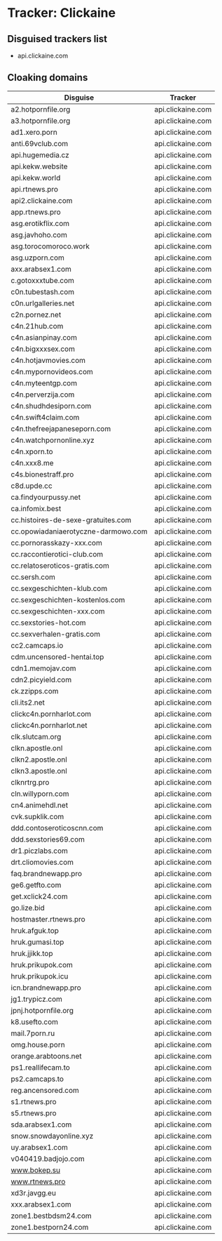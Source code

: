 # Tracker: Clickaine

## Disguised trackers list

* api.clickaine.com

## Cloaking domains

| Disguise | Tracker |
| ---- | ---- |
| a2.hotpornfile.org | api.clickaine.com |
| a3.hotpornfile.org | api.clickaine.com |
| ad1.xero.porn | api.clickaine.com |
| anti.69vclub.com | api.clickaine.com |
| api.hugemedia.cz | api.clickaine.com |
| api.kekw.website | api.clickaine.com |
| api.kekw.world | api.clickaine.com |
| api.rtnews.pro | api.clickaine.com |
| api2.clickaine.com | api.clickaine.com |
| app.rtnews.pro | api.clickaine.com |
| asg.erotikflix.com | api.clickaine.com |
| asg.javhoho.com | api.clickaine.com |
| asg.torocomoroco.work | api.clickaine.com |
| asg.uzporn.com | api.clickaine.com |
| axx.arabsex1.com | api.clickaine.com |
| c.gotoxxxtube.com | api.clickaine.com |
| c0n.tubestash.com | api.clickaine.com |
| c0n.urlgalleries.net | api.clickaine.com |
| c2n.pornez.net | api.clickaine.com |
| c4n.21hub.com | api.clickaine.com |
| c4n.asianpinay.com | api.clickaine.com |
| c4n.bigxxxsex.com | api.clickaine.com |
| c4n.hotjavmovies.com | api.clickaine.com |
| c4n.mypornovideos.com | api.clickaine.com |
| c4n.myteentgp.com | api.clickaine.com |
| c4n.perverzija.com | api.clickaine.com |
| c4n.shudhdesiporn.com | api.clickaine.com |
| c4n.swift4claim.com | api.clickaine.com |
| c4n.thefreejapaneseporn.com | api.clickaine.com |
| c4n.watchpornonline.xyz | api.clickaine.com |
| c4n.xporn.to | api.clickaine.com |
| c4n.xxx8.me | api.clickaine.com |
| c4s.bionestraff.pro | api.clickaine.com |
| c8d.upde.cc | api.clickaine.com |
| ca.findyourpussy.net | api.clickaine.com |
| ca.infomix.best | api.clickaine.com |
| cc.histoires-de-sexe-gratuites.com | api.clickaine.com |
| cc.opowiadaniaerotyczne-darmowo.com | api.clickaine.com |
| cc.pornorasskazy-xxx.com | api.clickaine.com |
| cc.raccontierotici-club.com | api.clickaine.com |
| cc.relatoseroticos-gratis.com | api.clickaine.com |
| cc.sersh.com | api.clickaine.com |
| cc.sexgeschichten-klub.com | api.clickaine.com |
| cc.sexgeschichten-kostenlos.com | api.clickaine.com |
| cc.sexgeschichten-xxx.com | api.clickaine.com |
| cc.sexstories-hot.com | api.clickaine.com |
| cc.sexverhalen-gratis.com | api.clickaine.com |
| cc2.camcaps.io | api.clickaine.com |
| cdm.uncensored-hentai.top | api.clickaine.com |
| cdn1.memojav.com | api.clickaine.com |
| cdn2.picyield.com | api.clickaine.com |
| ck.zzipps.com | api.clickaine.com |
| cli.its2.net | api.clickaine.com |
| clickc4n.pornharlot.com | api.clickaine.com |
| clickc4n.pornharlot.net | api.clickaine.com |
| clk.slutcam.org | api.clickaine.com |
| clkn.apostle.onl | api.clickaine.com |
| clkn2.apostle.onl | api.clickaine.com |
| clkn3.apostle.onl | api.clickaine.com |
| clknrtrg.pro | api.clickaine.com |
| cln.willyporn.com | api.clickaine.com |
| cn4.animehdl.net | api.clickaine.com |
| cvk.supklik.com | api.clickaine.com |
| ddd.contoseroticoscnn.com | api.clickaine.com |
| ddd.sexstories69.com | api.clickaine.com |
| dr1.piczlabs.com | api.clickaine.com |
| drt.cliomovies.com | api.clickaine.com |
| faq.brandnewapp.pro | api.clickaine.com |
| ge6.getfto.com | api.clickaine.com |
| get.xclick24.com | api.clickaine.com |
| go.lize.bid | api.clickaine.com |
| hostmaster.rtnews.pro | api.clickaine.com |
| hruk.afguk.top | api.clickaine.com |
| hruk.gumasi.top | api.clickaine.com |
| hruk.jjikk.top | api.clickaine.com |
| hruk.prikupok.com | api.clickaine.com |
| hruk.prikupok.icu | api.clickaine.com |
| icn.brandnewapp.pro | api.clickaine.com |
| jg1.trypicz.com | api.clickaine.com |
| jpnj.hotpornfile.org | api.clickaine.com |
| k8.usefto.com | api.clickaine.com |
| mail.7porn.ru | api.clickaine.com |
| omg.house.porn | api.clickaine.com |
| orange.arabtoons.net | api.clickaine.com |
| ps1.reallifecam.to | api.clickaine.com |
| ps2.camcaps.to | api.clickaine.com |
| reg.ancensored.com | api.clickaine.com |
| s1.rtnews.pro | api.clickaine.com |
| s5.rtnews.pro | api.clickaine.com |
| sda.arabsex1.com | api.clickaine.com |
| snow.snowdayonline.xyz | api.clickaine.com |
| uy.arabsex1.com | api.clickaine.com |
| v040419.badjojo.com | api.clickaine.com |
| www.bokep.su | api.clickaine.com |
| www.rtnews.pro | api.clickaine.com |
| xd3r.javgg.eu | api.clickaine.com |
| xxx.arabsex1.com | api.clickaine.com |
| zone1.bestbdsm24.com | api.clickaine.com |
| zone1.bestporn24.com | api.clickaine.com |